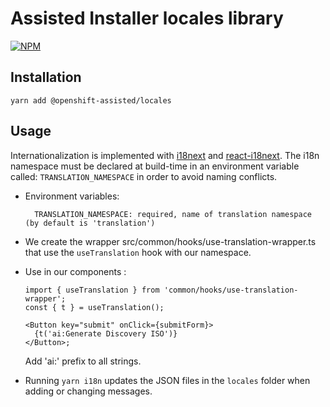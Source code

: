 # Assisted Installer locales library

[![NPM](https://img.shields.io/npm/v/@openshift-assisted/locales.svg)](https://www.npmjs.com/package/@openshift-assisted/locales)

## Installation

`yarn add @openshift-assisted/locales`

## Usage

Internationalization is implemented with [i18next](https://www.i18next.com/) and
[react-i18next](https://react.i18next.com/). The i18n namespace must be declared at build-time in an
environment variable called: `TRANSLATION_NAMESPACE` in order to avoid naming conflicts.

- Environment variables:

  ```
    TRANSLATION_NAMESPACE: required, name of translation namespace (by default is 'translation')
  ```

- We create the wrapper src/common/hooks/use-translation-wrapper.ts that use the `useTranslation`
  hook with our namespace.

- Use in our components :

  ```tsx
  import { useTranslation } from 'common/hooks/use-translation-wrapper';
  const { t } = useTranslation();

  <Button key="submit" onClick={submitForm}>
    {t('ai:Generate Discovery ISO')}
  </Button>;
  ```

  Add 'ai:' prefix to all strings.

- Running `yarn i18n` updates the JSON files in the `locales` folder when adding or changing
  messages.
